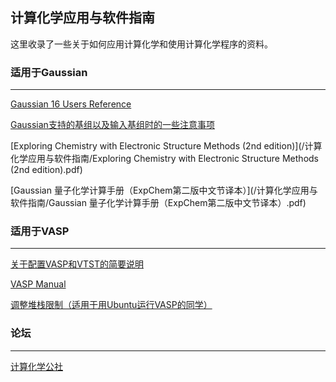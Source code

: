 ## 计算化学应用与软件指南



这里收录了一些关于如何应用计算化学和使用计算化学程序的资料。

### 适用于Gaussian

___

[Gaussian 16 Users Reference](https://gaussian.com/man/)

[Gaussian支持的基组以及输入基组时的一些注意事项](http://gaussian.com/basissets/)

[Exploring Chemistry with Electronic Structure Methods (2nd edition)](/计算化学应用与软件指南/Exploring Chemistry with Electronic Structure Methods (2nd edition).pdf)

[Gaussian 量子化学计算手册（ExpChem第二版中文节译本）](/计算化学应用与软件指南/Gaussian 量子化学计算手册（ExpChem第二版中文节译本）.pdf)

### 适用于VASP

___

[关于配置VASP和VTST的简要说明](/计算化学应用与软件指南/配置VASP和VTST/)

[VASP Manual](https://www.vasp.at/wiki/index.php/The_VASP_Manual)

[调整堆栈限制（适用于用Ubuntu运行VASP的同学）](/计算化学应用与软件指南/调整堆栈限制/)

### 论坛

___

[计算化学公社](http://bbs.keinsci.com/forum.php)

